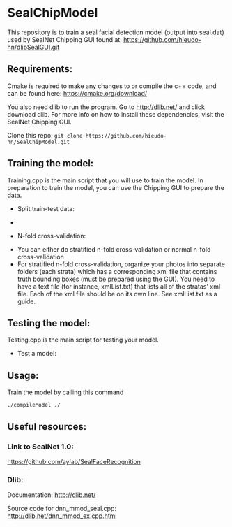 # SealChipModel
This repository is to train a seal facial detection model (output into seal.dat) used by SealNet Chipping GUI found at: https://github.com/hieudo-hn/dlibSealGUI.git

## Requirements:

Cmake is required to make any changes to or compile the c++ code, and can be found here: https://cmake.org/download/

You also need dlib to run the program. Go to http://dlib.net/ and click download dlib. For more info on how to install these dependencies, visit 
the SealNet Chipping GUI.

Clone this repo: `git clone https://github.com/hieudo-hn/SealChipModel.git`

## Training the model:
Training.cpp is the main script that you will use to train the model. In preparation to train the model, you can use the Chipping GUI to prepare the data.

* Split train-test data:
- 

* N-fold cross-validation:
- You can either do stratified n-fold cross-validation or normal n-fold cross-validation
- For stratified n-fold cross-validation, organize your photos into separate folders (each strata) which has a corresponding xml file that contains 
truth bounding boxes (must be prepared using the GUI). You need to have a text file (for instance, xmlList.txt) that lists all of the stratas' xml file.
Each of the xml file should be on its own line. See xmlList.txt as a guide.

## Testing the model:
Testing.cpp is the main script for testing your model.

* Test a model:


## Usage:
Train the model by calling this command 
```
./compileModel ./
```

## Useful resources:

### Link to SealNet 1.0:
https://github.com/aylab/SealFaceRecognition

### Dlib:
Documentation: http://dlib.net/

Source code for dnn_mmod_seal.cpp: http://dlib.net/dnn_mmod_ex.cpp.html



